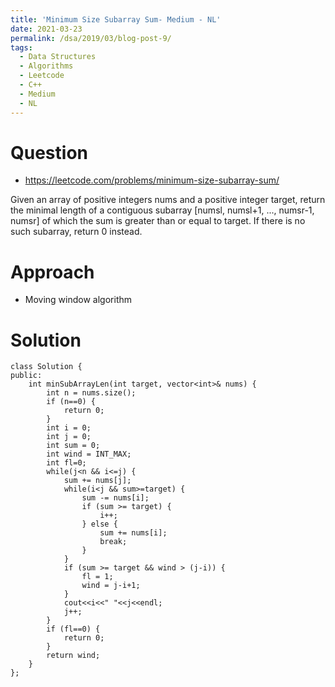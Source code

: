 ```yaml
---
title: 'Minimum Size Subarray Sum- Medium - NL'
date: 2021-03-23
permalink: /dsa/2019/03/blog-post-9/
tags:
  - Data Structures
  - Algorithms
  - Leetcode
  - C++
  - Medium
  - NL
---
```


# Question
- https://leetcode.com/problems/minimum-size-subarray-sum/

Given an array of positive integers nums and a positive integer target, return the minimal length of a contiguous subarray [numsl, numsl+1, ..., numsr-1, numsr] of which the sum is greater than or equal to target. If there is no such subarray, return 0 instead.

# Approach

- Moving window algorithm
    
    
# Solution
```
class Solution {
public:
    int minSubArrayLen(int target, vector<int>& nums) {
        int n = nums.size();
        if (n==0) {
            return 0;
        }
        int i = 0;
        int j = 0;
        int sum = 0;
        int wind = INT_MAX;
        int fl=0;
        while(j<n && i<=j) {
            sum += nums[j];
            while(i<j && sum>=target) {
                sum -= nums[i];
                if (sum >= target) {
                    i++;
                } else {
                    sum += nums[i];
                    break;
                }
            }
            if (sum >= target && wind > (j-i)) {
                fl = 1;
                wind = j-i+1;
            }
            cout<<i<<" "<<j<<endl;
            j++;
        }
        if (fl==0) {
            return 0;
        }
        return wind;
    }
};
```  